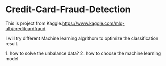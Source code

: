 # Credit-Card-Fraud-Detection
This is project from Kaggle.https://www.kaggle.com/mlg-ulb/creditcardfraud

I will try different Machine learning algrithom to optimize the classification result.

1: how to solve the unbalance data?
2: how to choose the machine learning model
